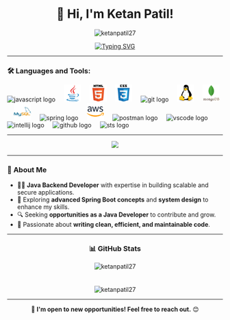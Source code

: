 <h1 align="center">👋 Hi, I'm Ketan Patil!</h1>
<p align="center"> 
  <img src="https://komarev.com/ghpvc/?username=ketanpatil27&label=Profile%20views&color=0e75b6&style=flat" alt="ketanpatil27" width="150" height="30"/> 
</p>

<p align="center">
  <a href="https://git.io/typing-svg">
    <img src="https://readme-typing-svg.herokuapp.com?font=Fira+Code&pause=1000&color=0ACFCF&width=600&lines=🚀+Passionate+Java+Backend+Developer...!;Spring+Boot+Enthusiast+%7C+Web+Developer...;Java+Backend+Developer+%7C+Spring+Boot+%7C+Microservices;" alt="Typing SVG" />
  </a>
</p>

---

<h3 align="left">🛠️ Languages and Tools:</h3>


<div align="left">
  <img src="https://cdn.jsdelivr.net/gh/devicons/devicon/icons/javascript/javascript-original.svg" height="40" alt="javascript logo" />
  <img width="12" />
  <img src="https://raw.githubusercontent.com/devicons/devicon/master/icons/java/java-original.svg" height="40" alt="java logo" />
  <img width="12" />
  <img src="https://raw.githubusercontent.com/devicons/devicon/master/icons/html5/html5-original-wordmark.svg" height="40" alt="html5 logo" />
  <img width="12" />
  <img src="https://raw.githubusercontent.com/devicons/devicon/master/icons/css3/css3-original-wordmark.svg" height="40" alt="css3 logo" />
  <img width="12" />
  <img src="https://www.vectorlogo.zone/logos/git-scm/git-scm-icon.svg" height="40" alt="git logo" />
  <img width="12" />
  <img src="https://raw.githubusercontent.com/devicons/devicon/master/icons/linux/linux-original.svg" height="40" alt="linux logo" />
  <img width="12" />
  <img src="https://raw.githubusercontent.com/devicons/devicon/master/icons/mongodb/mongodb-original-wordmark.svg" height="40" alt="mongodb logo" />
  <img width="12" />
  <img src="https://raw.githubusercontent.com/devicons/devicon/master/icons/mysql/mysql-original-wordmark.svg" height="40" alt="mysql logo" />
  <img width="12" />
  <img src="https://www.vectorlogo.zone/logos/springio/springio-icon.svg" height="40" alt="spring logo" />
  <img width="12" />
  <img src="https://raw.githubusercontent.com/devicons/devicon/master/icons/amazonwebservices/amazonwebservices-original-wordmark.svg" height="40" alt="aws logo" />
  <img width="12" />
  <img src="https://www.vectorlogo.zone/logos/getpostman/getpostman-icon.svg" height="40" alt="postman logo" />
  <img width="12" />
  <img src="https://cdn.jsdelivr.net/gh/devicons/devicon/icons/vscode/vscode-original.svg" height="40" alt="vscode logo" />
  <img width="12" />
  <img src="https://upload.wikimedia.org/wikipedia/commons/9/9c/IntelliJ_IDEA_Icon.svg" height="40" alt="intellij logo" />
  <img width="12" />
  <img src="https://cdn.jsdelivr.net/gh/devicons/devicon/icons/github/github-original.svg" height="40" alt="github logo" />
  <img width="12" />
  <img src="https://upload.wikimedia.org/wikipedia/commons/thumb/4/44/Spring_Framework_Logo_2018.svg/1200px-Spring_Framework_Logo_2018.svg.png" height="40" alt="sts logo" />
</div>

---

<p align="center">
  <img src="https://i.giphy.com/media/qgQUggAC3Pfv687qPC/giphy.gif" width="400px">
</p>

---

### 📌 **About Me**  
- 👨‍💻 **Java Backend Developer** with expertise in building scalable and secure applications.  
- 🌱 Exploring **advanced Spring Boot concepts** and **system design** to enhance my skills.  
- 🔍 Seeking **opportunities as a Java Developer** to contribute and grow.  
- 🚀 Passionate about **writing clean, efficient, and maintainable code**.   


---



<div align="center">

### 📊 **GitHub Stats**

<div align="center" style="display: flex; flex-direction: column; align-items: center; gap: 10px;">
  <img src="https://github-readme-stats.vercel.app/api?username=ketanpatil27&show_icons=true&theme=blue-green&locale=en" alt="ketanpatil27" />
  <br/>
  <img src="https://github-readme-stats.vercel.app/api/top-langs?username=ketanpatil27&show_icons=true&theme=blue-green&locale=en&layout=compact" alt="ketanpatil27" />
</div>



---

🔹 **I'm open to new opportunities! Feel free to reach out.** 😊
</div>


  
